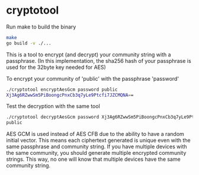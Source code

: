 # cryptotool

Run make to build the binary

```sh
make
go build -v ./...
```

This is a tool to encrypt (and decrypt) your community string with a passphrase. (In this implementation, the sha256 hash of your passphrase is used for the 32byte key needed for AES)

To encrypt your community of 'public' with the passphrase 'password'

```sh
./cryptotool encryptAesGcm password public
Xj3Ag6RZwwSm5PiBoongcPnxCb3q7yLe9Ptcfi7JZCMQNA==
```

Test the decryption with the same tool

```sh
./cryptotool decryptAesGcm password Xj3Ag6RZwwSm5PiBoongcPnxCb3q7yLe9Ptcfi7JZCMQNA==
public
```

AES GCM is used instead of AES CFB due to the ability to have a random initial 
vector. This means each ciphertext generated is unique even with the same passphrase 
and community string. If you have multiple devices with the same community, you
should generate multiple encrypted community strings. This way, no one will
know that multiple devices have the same community string.
